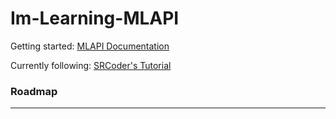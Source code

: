 # Im-Learning-MLAPI

Getting started: [MLAPI Documentation](https://mp-docs.dl.it.unity3d.com/docs/getting-started/about-mlapi)

Currently following: [SRCoder's Tutorial](https://www.youtube.com/watch?v=qJMXv5J4wf4)

### Roadmap

---
